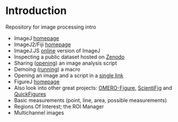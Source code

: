 # Introduction
Repository for image processing intro

 * ImageJ [homepage](https://imagej.nih.gov/ij/)
 * ImageJ2/Fiji [homepage](https://imagej.net/Welcome)
 * ImageJ.JS [online](https://ij.imjoy.io) version of ImageJ
 * Inspecting a public dataset hosted on [Zenodo](https://zenodo.org/record/3702131#.X4RFFnj7RE4)
 * Sharing ([opening](https://ij.imjoy.io/?open=https://gist.githubusercontent.com/mutterer/d64e4be80cadd25b409b05d8bf9bef15/raw/9b5f73c19ae9de1deca2efdd5a8f8cf01afd735d/make_colorblind_friendly.ijm)) an image analysis script
 * Demoing ([running](https://ij.imjoy.io/?run=https://gist.githubusercontent.com/mutterer/2a63916ca99dba6b3b850a090aeb1bb3/raw/e8bd61a07c3b8a6879b8302acc5a808c37edddc6/hello_world.ijm)) a macro
 * Opening an image and a script in a [single link](https://ij.imjoy.io/?open=https://github.com/mutterer/TD00/blob/main/test-red-green-image.png&open=https://github.com/mutterer/TD00/blob/main/make_colorblind_friendly.ijm)
 * FigureJ [homepage](https://imagejdocu.tudor.lu/plugin/utilities/figurej/start)
 * Also look into other great projects: [OMERO-Figure](https://omero-guides.readthedocs.io/en/latest/figure/docs/omero_figure.html), [ScientiFig](https://grr.gred-clermont.fr/labmirouse/software/) and [QuickFigures](https://www.biorxiv.org/content/10.1101/2020.09.24.311282v1)
 * Basic measurements (point, line, area, possible measurements)
 * Regions Of Interest; the ROI Manager
 * Multichannel images
 
 
 
